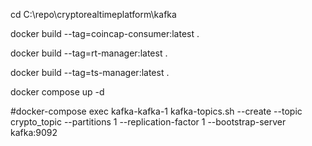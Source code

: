 cd C:\repo\cryptorealtimeplatform\kafka

docker build --tag=coincap-consumer:latest .

docker build --tag=rt-manager:latest .

docker build --tag=ts-manager:latest .

docker compose up -d

#docker-compose exec kafka-kafka-1 kafka-topics.sh --create --topic crypto_topic --partitions 1 --replication-factor 1 --bootstrap-server kafka:9092